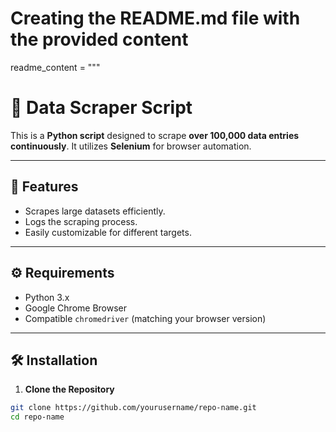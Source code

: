 # Creating the README.md file with the provided content

readme_content = """
# 🚀 Data Scraper Script

This is a **Python script** designed to scrape **over 100,000 data entries continuously**. It utilizes **Selenium** for browser automation.

---

## 📄 **Features**
- Scrapes large datasets efficiently.
- Logs the scraping process.
- Easily customizable for different targets.

---

## ⚙️ **Requirements**

- Python 3.x
- Google Chrome Browser
- Compatible `chromedriver` (matching your browser version)

---

## 🛠️ **Installation**

1. **Clone the Repository**
```bash
git clone https://github.com/yourusername/repo-name.git
cd repo-name
